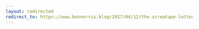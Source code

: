 ```yaml
---
layout: redirected
redirect_to: https://www.bennorris.blog/2017/04/12/the-screwtape-letters.html
---
```

